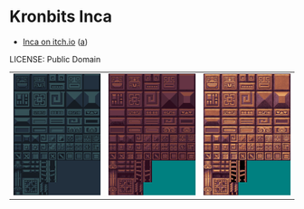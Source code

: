 Kronbits Inca
===

* [Inca on itch.io](https://kronbits.itch.io/inca-game-assets) ([a](https://web.archive.org/web/20221221122624/https://kronbits.itch.io/inca-game-assets))

LICENSE: Public Domain

| |  | |
|---|---|---|
| ![inca_back2.png](inca_back2.png) | ![inca_back.png](inca_back.png) | ![inca_front.png](inca_front.png) |
